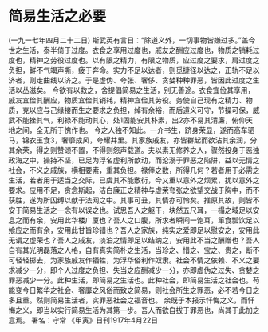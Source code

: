 # 简易生活之必要
(一九一七年四月二十二日)
斯武英有言日：“除道义外，一切事物皆嫌过多。”盖今世之生活，泰半倚于过度。衣食之享用过度也，戚友之酬应过度也，物质之销耗过度也，精神之劳役过度也。以有限之精力，有限之物质，应过度之要求，肩过度之负担，鲜不气竭声嘶，疲于奔命。实力不足以达者，则觅捷径以达之，正轨不足以济者，则走曲线以济之。于是虚伪、夸张、奢侈、贪婪种种罪恶，皆因此过度之生活以丛滋矣。
今欲有以救之，舍提倡简易之生活，别无善途。衣食宜俭其享用，戚友宜俭其酬应，物质宜俭其销耗，精神宜俭其劳役。务使自己现有之精力、物质，克以应与己缘接而生之要求之负担，绰有余裕，而后道义可守，节操可保，威武不能挫其气，利禄不能动其心，处1固能安其朴素，出2亦不易其清廉，俯仰天地之间，全无所于愧作也。
今之人独不知此。一介书生，跻身荣显，遂而高车驷马，锦衣玉食3，奢靡成风，夸耀井里。其家族戚友，亦皆群起而欲沾其余润，分其余荣，得之则赞颂不置，不得则怨声载道。夫以素无修养之人，骤然投身于恶浊政海之中，操持不坚，已足为浮名虚利所歆动，而沦溺于罪恶之陷阱，益以无情之社会，不义之戚族，横相要索，重其负担。禄俸之数，所得几何？若者用于必需之生活，若者用于适当之交际，已虞其不能敷衍，今又重以意外之烦累，扰以意外之要求。应用不足，贪念斯起，洁白廉正之精神与虚荣夸张之欲望交战于胸中，而不获胜，遂为所囚缚以献于法网之中。其事可丑，其情亦可怜矣。推原其故，则皆不安于简易生活之一念有以误之也。试思吾人之躯干，块然五尺耳，一榻之域足以安息之而有余，安用此华楼广厦也？吾人之口腹，所求者瞬间一饱耳，箪食瓢饮足以飨应之而有余，安用此甘旨珍错也？吾人之家族，纯实之爱即足以慰安之，安用此无谓之虚荣也？吾人之戚友，淡泊之情即足以结纳之，安用此不当之酬赠也？吾人自有其光明磊落之人格，自有真实简朴之生活，当珍之、惜之、宝之、贵之，断不可轻轻掷去，为家族戚友作牺牲，为浮华俗利作奴隶。社会不情之依赖、不义之要求减少一分，即个人过度之负担、失当之应酬减少一分，亦即虚伪之过失、贪婪之罪恶减少一分。此种生活，即简易之生活也。此种社会，即简易生活之社会也。苟能变今日繁华之社会、奢靡之风俗而致之简易，则社会所生之罪恶，必不若今日之多且重。然则简易生活者，实罪恶社会之福音也。
余既于本报示忏悔之义，而忏悔之义，即当以实行简易生活为其第一步。吾人而欲自拔于罪恶也，尚其于此加之意焉。
署名：守常
《甲寅》日刊1917年4月22日
